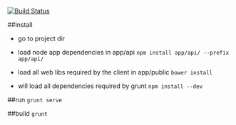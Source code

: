 [![Build Status](https://travis-ci.org/afpa-stbrieuc/timeshare-mean2.svg?branch=gruntify)](https://travis-ci.org/afpa-stbrieuc/timeshare-mean2)

##install
 - go to project dir
 
 - load node app dependencies in app/api
`npm install app/api/ --prefix app/api/` 
 - load all web libs required by the client in app/public
`bower install` 
 - will load all dependencies required by grunt
`npm install --dev` 

##run
`grunt serve`

##build
`grunt`
